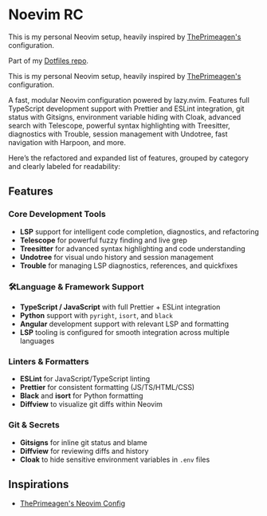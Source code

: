 # Noevim RC

This is my personal Neovim setup, heavily inspired by [ThePrimeagen's](https://github.com/ThePrimeagen/neovimrc) configuration.

Part of my [Dotfiles repo](https://github.com/tkachenko0/dotfiles).

This is my personal Neovim setup, heavily inspired by [ThePrimeagen's](https://github.com/ThePrimeagen/neovimrc) configuration.

A fast, modular Neovim configuration powered by lazy.nvim. Features full TypeScript development support with Prettier and ESLint integration, git status with Gitsigns, environment variable hiding with Cloak, advanced search with Telescope, powerful syntax highlighting with Treesitter, diagnostics with Trouble, session management with Undotree, fast navigation with Harpoon, and more.

Here’s the refactored and expanded list of features, grouped by category and clearly labeled for readability:

## Features

### Core Development Tools

- **LSP** support for intelligent code completion, diagnostics, and refactoring
- **Telescope** for powerful fuzzy finding and live grep
- **Treesitter** for advanced syntax highlighting and code understanding
- **Undotree** for visual undo history and session management
- **Trouble** for managing LSP diagnostics, references, and quickfixes

### 🛠Language & Framework Support

- **TypeScript / JavaScript** with full Prettier + ESLint integration
- **Python** support with `pyright`, `isort`, and `black`
- **Angular** development support with relevant LSP and formatting
- **LSP** tooling is configured for smooth integration across multiple languages

### Linters & Formatters

- **ESLint** for JavaScript/TypeScript linting
- **Prettier** for consistent formatting (JS/TS/HTML/CSS)
- **Black** and **isort** for Python formatting
- **Diffview** to visualize git diffs within Neovim

### Git & Secrets

- **Gitsigns** for inline git status and blame
- **Diffview** for reviewing diffs and history
- **Cloak** to hide sensitive environment variables in `.env` files

## Inspirations

- [ThePrimeagen's Neovim Config](https://github.com/ThePrimeagen/neovimrc)
